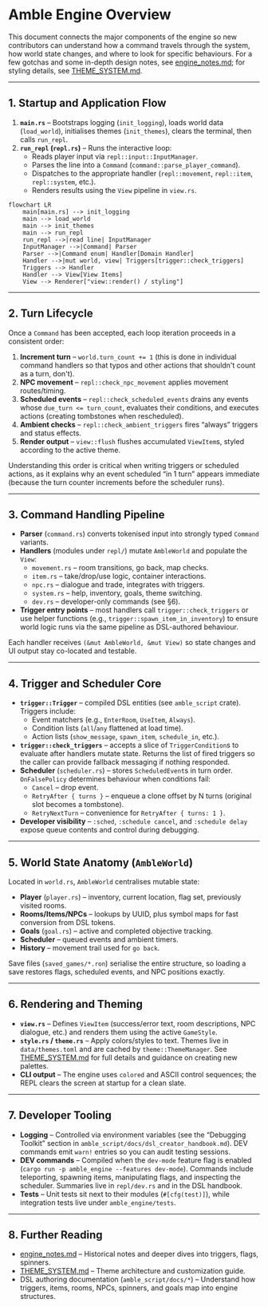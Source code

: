 # Amble Engine Overview

This document connects the major components of the engine so new contributors can understand how a command travels through the system, how world state changes, and where to look for specific behaviours. For a few gotchas and some in-depth design notes, see [engine_notes.md](./engine_notes.md); for styling details, see [THEME_SYSTEM.md](./THEME_SYSTEM.md).

---

## 1. Startup and Application Flow

1. **`main.rs`** – Bootstraps logging (`init_logging`), loads world data (`load_world`), initialises themes (`init_themes`), clears the terminal, then calls `run_repl`.
2. **`run_repl` (`repl.rs`)** – Runs the interactive loop:
   - Reads player input via `repl::input::InputManager`.
   - Parses the line into a `Command` (`command::parse_player_command`).
   - Dispatches to the appropriate handler (`repl::movement`, `repl::item`, `repl::system`, etc.).
   - Renders results using the `View` pipeline in `view.rs`.

```mermaid
flowchart LR
    main[main.rs] --> init_logging
    main --> load_world
    main --> init_themes
    main --> run_repl
    run_repl -->|read line| InputManager
    InputManager -->|Command| Parser
    Parser -->|Command enum| Handler[Domain Handler]
    Handler -->|mut world, view| Triggers[trigger::check_triggers]
    Triggers --> Handler
    Handler --> View[View Items]
    View --> Renderer["view::render() / styling"]
```

---

## 2. Turn Lifecycle

Once a `Command` has been accepted, each loop iteration proceeds in a consistent order:

1. **Increment turn** – `world.turn_count += 1` (this is done in individual command handlers so that typos and other actions that shouldn't count as a turn, don't).
2. **NPC movement** – `repl::check_npc_movement` applies movement routes/timing.
3. **Scheduled events** – `repl::check_scheduled_events` drains any events whose `due_turn <= turn_count`, evaluates their conditions, and executes actions (creating tombstones when rescheduled).
4. **Ambient checks** – `repl::check_ambient_triggers` fires “always” triggers and status effects.
5. **Render output** – `view::flush` flushes accumulated `ViewItem`s, styled according to the active theme.

Understanding this order is critical when writing triggers or scheduled actions, as it explains why an event scheduled “in 1 turn” appears immediate (because the turn counter increments before the scheduler runs).

---

## 3. Command Handling Pipeline

- **Parser** (`command.rs`) converts tokenised input into strongly typed `Command` variants.
- **Handlers** (modules under `repl/`) mutate `AmbleWorld` and populate the `View`:
  - `movement.rs` – room transitions, go back, map checks.
  - `item.rs` – take/drop/use logic, container interactions.
  - `npc.rs` – dialogue and trade, integrates with triggers.
  - `system.rs` – help, inventory, goals, theme switching.
  - `dev.rs` – developer-only commands (see §6).
- **Trigger entry points** – most handlers call `trigger::check_triggers` or use helper functions (e.g., `trigger::spawn_item_in_inventory`) to ensure world logic runs via the same pipeline as DSL-authored behaviour.

Each handler receives `(&mut AmbleWorld, &mut View)` so state changes and UI output stay co-located and testable.

---

## 4. Trigger and Scheduler Core

- **`trigger::Trigger`** – compiled DSL entities (see `amble_script` crate). Triggers include:
  - Event matchers (e.g., `EnterRoom`, `UseItem`, `Always`).
  - Condition lists (`all`/`any` flattened at load time).
  - Action lists (`show_message`, `spawn_item`, `schedule_in`, etc.).
- **`trigger::check_triggers`** – accepts a slice of `TriggerCondition`s to evaluate after handlers mutate state. Returns the list of fired triggers so the caller can provide fallback messaging if nothing responded.
- **Scheduler** (`scheduler.rs`) – stores `ScheduledEvent`s in turn order. `OnFalsePolicy` determines behaviour when conditions fail:
  - `Cancel` – drop event.
  - `RetryAfter { turns }` – enqueue a clone offset by N turns (original slot becomes a tombstone).
  - `RetryNextTurn` – convenience for `RetryAfter { turns: 1 }`.
- **Developer visibility** – `:sched`, `:schedule cancel`, and `:schedule delay` expose queue contents and control during debugging.

---

## 5. World State Anatomy (`AmbleWorld`)

Located in `world.rs`, `AmbleWorld` centralises mutable state:

- **Player** (`player.rs`) – inventory, current location, flag set, previously visited rooms.
- **Rooms/Items/NPCs** – lookups by UUID, plus symbol maps for fast conversion from DSL tokens.
- **Goals** (`goal.rs`) – active and completed objective tracking.
- **Scheduler** – queued events and ambient timers.
- **History** – movement trail used for `go back`.

Save files (`saved_games/*.ron`) serialise the entire structure, so loading a save restores flags, scheduled events, and NPC positions exactly.

---

## 6. Rendering and Theming

- **`view.rs`** – Defines `ViewItem` (success/error text, room descriptions, NPC dialogue, etc.) and renders them using the active `GameStyle`.
- **`style.rs` / `theme.rs`** – Apply colors/styles to text. Themes live in `data/themes.toml` and are cached by `theme::ThemeManager`. See [THEME_SYSTEM.md](./THEME_SYSTEM.md) for full details and guidance on creating new palettes.
- **CLI output** – The engine uses `colored` and ASCII control sequences; the REPL clears the screen at startup for a clean slate.

---

## 7. Developer Tooling

- **Logging** – Controlled via environment variables (see the “Debugging Toolkit” section in `amble_script/docs/dsl_creator_handbook.md`). DEV commands emit `warn!` entries so you can audit testing sessions.
- **DEV commands** – Compiled when the `dev-mode` feature flag is enabled (`cargo run -p amble_engine --features dev-mode`). Commands include teleporting, spawning items, manipulating flags, and inspecting the scheduler. Summaries live in `repl/dev.rs` and in the DSL handbook.
- **Tests** – Unit tests sit next to their modules (`#[cfg(test)]`), while integration tests live under `amble_engine/tests`.

---

## 8. Further Reading

- [engine_notes.md](./engine_notes.md) – Historical notes and deeper dives into triggers, flags, spinners.
- [THEME_SYSTEM.md](./THEME_SYSTEM.md) – Theme architecture and customization guide.
- DSL authoring documentation (`amble_script/docs/*`) – Understand how triggers, items, rooms, NPCs, spinners, and goals map into engine structures.

